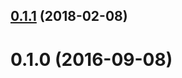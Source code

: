 <a name="0.1.1"></a>
## [0.1.1](https://github.com/VovanR/hour-to-day-or-night/compare/v0.1.0...v0.1.1) (2018-02-08)



<a name="0.1.0"></a>
# 0.1.0 (2016-09-08)



